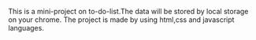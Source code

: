 This is  a mini-project on to-do-list.The data will be stored by local storage on your chrome.
The project is made by using html,css and javascript languages.
